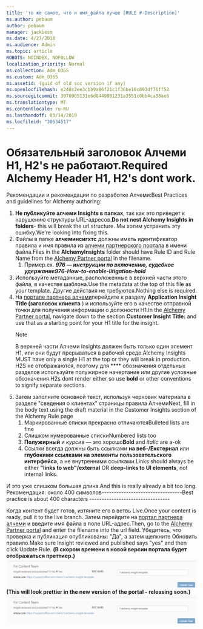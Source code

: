 ```yaml
---
title: 'то же самое, что и имя_файла лучше [RULE #-Description]'
ms.author: pebaum
author: pebaum
manager: jackiesm
ms.date: 4/27/2018
ms.audience: Admin
ms.topic: article
ROBOTS: NOINDEX, NOFOLLOW
localization_priority: Normal
ms.collection: Adm_O365
ms.custom: Adm_O365
ms.assetid: (guid of old soc version if any)
ms.openlocfilehash: e248c2ee3cbb9a86f21c1f36be10c893df76ff52
ms.sourcegitcommit: 3070905131e6d8449981231a3551c0bb4ca38ae6
ms.translationtype: MT
ms.contentlocale: ru-RU
ms.lasthandoff: 03/14/2019
ms.locfileid: "30634517"
---
```

# <a name="required-alchemy-header-h1-h2s-dont-work"></a><span data-ttu-id="7d79f-102">Обязательный заголовок Алчеми H1, H2's не работают.</span><span class="sxs-lookup"><span data-stu-id="7d79f-102">Required Alchemy Header H1, H2's dont work.</span></span>
<span data-ttu-id="7d79f-103">Рекомендации и рекомендации по разработке Алчеми:</span><span class="sxs-lookup"><span data-stu-id="7d79f-103">Best Practices and guidelines for Alchemy authoring:</span></span>

1. <span data-ttu-id="7d79f-104">**Не публикуйте алчеми Insights в папках**, так как это приведет к нарушению структуры URL-адресов.</span><span class="sxs-lookup"><span data-stu-id="7d79f-104">**Do not nest Alchemy Insights in folders**- this will break the url structure.</span></span> <span data-ttu-id="7d79f-105">Мы хотим устранить эту ошибку.</span><span class="sxs-lookup"><span data-stu-id="7d79f-105">We're looking into fixing this.</span></span>
1. <span data-ttu-id="7d79f-106">Файлы в папке **алчеминсигхтс** должны иметь идентификатор правила и имя правила из [алчеми партнерского портала](https://alchemyportal.azurewebsites.net) в имени файла.</span><span class="sxs-lookup"><span data-stu-id="7d79f-106">Files in the **AlchemyInsights** folder should have Rule ID and Rule Name from the [Alchemy Partner portal](https://alchemyportal.azurewebsites.net) in the filename.</span></span>
    1. <span data-ttu-id="7d79f-107">Пример.</span><span class="sxs-lookup"><span data-stu-id="7d79f-107">ex.</span></span> <span data-ttu-id="7d79f-108">***976 — инструкции по включению, судебное удержание***</span><span class="sxs-lookup"><span data-stu-id="7d79f-108">***976-How-to-enable-litigation-hold***</span></span>
1. <span data-ttu-id="7d79f-109">Используйте метаданные, расположенные в верхней части этого файла, в качестве шаблона.</span><span class="sxs-lookup"><span data-stu-id="7d79f-109">Use the metadata at the top of this file as your template.</span></span> <span data-ttu-id="7d79f-110">Другие действия не требуются.</span><span class="sxs-lookup"><span data-stu-id="7d79f-110">Nothing else is required.</span></span>
1. <span data-ttu-id="7d79f-111">На [портале партнера алчеми](https://alchemyportal.azurewebsites.net)перейдите к разделу **Application Insight Title (заголовок клиента** ) и используйте его в качестве отправной точки для получения информации о должности H1.</span><span class="sxs-lookup"><span data-stu-id="7d79f-111">In the [Alchemy Partner portal](https://alchemyportal.azurewebsites.net), navigate down to the section **Customer Insight Title:** and use that as a starting point for your H1 title for the insight.</span></span> 
    > [!NOTE]
    > <span data-ttu-id="7d79f-112">В верхней части Алчеми Insights должен быть только один элемент H1, или они будут прерываться в рабочей среде.</span><span class="sxs-lookup"><span data-stu-id="7d79f-112">Alchemy Insights MUST have only a single H1 at the top or they will break in production.</span></span> <span data-ttu-id="7d79f-113">H2S не отображаются, поэтому для \*\*\*\* обозначения отдельных разделов используйте полужирное начертание или другие условные обозначения.</span><span class="sxs-lookup"><span data-stu-id="7d79f-113">H2s dont render either so use **bold** or other conventions to signify separate sections.</span></span>
1. <span data-ttu-id="7d79f-114">Затем заполните основной текст, используя черновик материала в разделе "сведения о клиентах" страницы правила Алчеми</span><span class="sxs-lookup"><span data-stu-id="7d79f-114">Next, fill in the body text using the draft material in the Customer Insights section of the Alchemy Rule page</span></span>
    1. <span data-ttu-id="7d79f-115">Маркированные списки прекрасно отличаются</span><span class="sxs-lookup"><span data-stu-id="7d79f-115">Bulleted lists are fine</span></span>
    1. <span data-ttu-id="7d79f-116">Слишком нумерованные списки</span><span class="sxs-lookup"><span data-stu-id="7d79f-116">Numbered lists too</span></span>
    1. <span data-ttu-id="7d79f-117">**Полужирный** и *курсив* — это хорошо</span><span class="sxs-lookup"><span data-stu-id="7d79f-117">**Bold** and *italic* are a-ok</span></span>
    1. <span data-ttu-id="7d79f-118">Ссылки всегда должны быть ссылками **на веб-/Екстернал** или **глубокими ссылками на элементы пользовательского интерфейса**, а не внутренними ссылками.</span><span class="sxs-lookup"><span data-stu-id="7d79f-118">Links should always be either **"links to web"/external** OR **deep-links to UI elements**, not internal links.</span></span>

<span data-ttu-id="7d79f-119">И это уже слишком большая длина.</span><span class="sxs-lookup"><span data-stu-id="7d79f-119">And this is really already a bit too long.</span></span> <span data-ttu-id="7d79f-120">Рекомендация: около 400 символов---------------------------------</span><span class="sxs-lookup"><span data-stu-id="7d79f-120">Best practice is about 400 characters ---------------------------------</span></span>

<span data-ttu-id="7d79f-121">Когда контент будет готов, изтяните его в ветвь Live.</span><span class="sxs-lookup"><span data-stu-id="7d79f-121">Once your content is ready, pull it to the live branch.</span></span> <span data-ttu-id="7d79f-122">Затем перейдите на [портал партнера алчеми](https://alchemyportal.azurewebsites.net) и введите имя файла в поле URL-адрес.</span><span class="sxs-lookup"><span data-stu-id="7d79f-122">Then, go to the [Alchemy Partner portal](https://alchemyportal.azurewebsites.net) and enter the filename into the url field.</span></span> <span data-ttu-id="7d79f-123">Убедитесь, что проверка и публикация опубликованы: "Да", а затем щелкните Обновить правило.</span><span class="sxs-lookup"><span data-stu-id="7d79f-123">Make sure Insight reviewed and published says "yes" and then click Update Rule.</span></span> <span data-ttu-id="7d79f-124">**(В скором времени в новой версии портала будет отображаться преттиер.)** 
 ![](media/for-content-team.PNG)</span><span class="sxs-lookup"><span data-stu-id="7d79f-124">**(This will look prettier in the new version of the portal - releasing soon.)**
![url field](media/for-content-team.PNG)</span></span>

